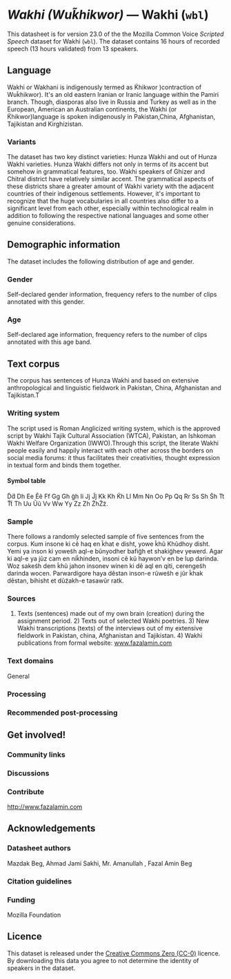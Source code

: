 # *Wakhi (Wuk̃hikwor)* &mdash; Wakhi (`wbl`)
This datasheet is for version 23.0 of the the Mozilla Common Voice *Scripted Speech* dataset 
for Wakhi (`wbl`). The dataset contains 16 hours of recorded
speech (13 hours validated) from 13 speakers.

## Language
<!-- {{LANGUAGE_DESCRIPTION}} -->
<!-- Provide a brief (1-2 paragraph) description of your language -->

Wakhi or Wakhani is indigenously termed as K̃hikwor )contraction of Wuk̃hikwor). It's an old eastern Iranian or Iranic language within the Pamiri branch. Though, diasporas also live in Russia and Turkey as well as in the European, American an Australian continents, the Wakhi (or K̃hikwor)language is spoken indigenously in Pakistan,China, Afghanistan, Tajikistan and Kirghizistan.   

### Variants
<!-- {{VARIANT_DESCRIPTION}} -->
<!-- @ OPTIONAL @ -->
<!-- Describe the variants (MCV variants) of your language -->

The dataset has two key distinct varieties: Hunza Wakhi and out of Hunza Wakhi varieties. Hunza Wakhi differs not only in terms of its accent but somehow in grammatical features, too. Wakhi speakers of Ghizer and Chitral district have relatively similar accent. The grammatical aspects of these districts share a greater amount of Wakhi variety with the adjacent countries of their indigenous settlements. However, it's important to recognize that the huge vocabularies in all countries also differ to a significant level from each other, especially within technological realm in addition to following the respective national languages and some other genuine considerations. 

## Demographic information
<!-- You can get a lot of the information in this section from https://analyzer.cv-toolbox.web.tr/browse -->
The dataset includes the following distribution of age and gender.

### Gender
<!-- {{GENDER_TABLE}} -->
<!-- @ AUTOMATICALLY GENERATED @ -->
<!-- | Gender | Frequency |
|--------|-----------|
| male, masculine | ? |
| undeclared | ? |
| female, feminine | ? | -->
Self-declared gender information, frequency refers to the number of clips annotated with this gender.

### Age
<!-- {{AGE_TABLE}} -->
<!-- @ AUTOMATICALLY GENERATED @ -->
<!-- | Age band | Frequency |
|----------|-----------|
| teens | ? |
| twenties | ? |
| thirties | ? |
| fourties | ? |
| fifties | ? |
   ...if other age ranges are present in your data, add rows... -->
Self-declared age information, frequency refers to the number of clips annotated with this age band.

## Text corpus
<!-- {{TEXT_CORPUS_DESCRIPTION}} -->
<!-- @ OPTIONAL @ -->
<!-- An overview of the text corpus, with information such as average length (in characters and words) of validated sentences. -->

The corpus has sentences of Hunza Wakhi and based on extensive anthropological and linguistic fieldwork in Pakistan, China, Afghanistan and Tajikistan.T

### Writing system
<!-- {{WRITING_SYSTEM_DESCRIPTION}} -->
<!-- @ OPTIONAL @ -->
<!-- A description of the writing system (or writing systems) used in the text corpus -->

The script used is Roman Anglicized writing system, which is the approved script by Wakhi Tajik Cultural Association (WTCA), Pakistan, an Ishkoman Wakhi Welfare Organization (IWWO).Through this script, the literate Wakhi people easily and happily interact with each other across the borders on social media forums: it thus facilitates their creativities, thought expression in textual form and binds them together. 

#### Symbol table
<!-- {{ALPHABET_TABLE}} -->
<!-- @ OPTIONAL @ -->
<!-- If the writing system is alphabetic, you can include the valid alphabet here -->

D̃d̃ Dh Ee Ẽẽ Ff Gg Gh g̃h Ii Jj J̃j̃ Kk Kh K̃h Ll Mm Nn Oo Pp Qq Rr Ss Sh S̃h Tt T̃t̃ Th Uu Ũũ Vv Ww Yy Zz Zh Z̃hZ̃z̃. 

### Sample
<!-- {{SENTENCES_SAMPLE}} -->
There follows a randomly selected sample of five sentences from the corpus.
Kum insone ki cẽ haq en k̃hat e disht, yowe k̃hũ Khũdhoy disht. Yemi ya inson ki yowes̃h aql-e bũnyodher bafig̃h et shakig̃hev yewerd. Agar ki aql-e ya jũz cam en nik̃hinden, insoni cẽ kũ haywon’v en  be lup darinda. Woz sakes̃h dem k̃hũ jahon insonev winen ki dẽ aql en qiti, cerenges̃h darinda wocen. Parwardigore haya dẽstan inson-e rũwes̃h e jũr k̃hak dẽstan, bihisht et dũz̃akh-e tasawũr ratk.

### Sources
<!-- {{SOURCES_LIST}} -->
<!-- @ OPTIONAL @ -->
<!-- A list of sentence sources, can be curated to the top-N -->

1) Texts (sentences) made out of my own brain (creation) during the assignment period.  2) Texts out of selected Wakhi poetries.  3) New Wakhi transcriptions (texts) of the interviews out of my extensive fieldwork in Pakistan, china, Afghanistan and Tajikistan. 4) Wakhi publications from formal website: www.fazalamin.com 

### Text domains
<!-- {{TEXT_DOMAIN_DESCRIPTION}} -->
<!-- @ OPTIONAL @ -->
<!-- What text domains are represented in the corpus? -->

General

### Processing
<!-- {{PROCESSING_DESCRIPTION}} -->
<!-- @ OPTIONAL @ -->
<!-- How has the text data been processed -->



### Recommended post-processing
<!-- {{RECOMMENDED_POSTPROCESSING_DESCRIPTION}} -->
<!-- @ OPTIONAL @ -->
<!-- What should people do before they use the data, for example Unicode normalisation -->



## Get involved!


### Community links
<!-- {{COMMUNITY_LINKS_LIST}} -->
<!-- @ OPTIONAL @ -->
<!-- Links to community chats / fora -->
 

### Discussions
<!-- {{DISCUSSION_LINKS_LIST}} -->
<!-- @ OPTIONAL @ -->
<!-- Any links to discussions, for example on Discourse or other fora or blogs can be included here -->



### Contribute
<!-- {{CONTRIBUTE_LINKS_LIST}} -->
<!-- Here you can include links for how to contribute to the dataset -->

http://www.fazalamin.com 

## Acknowledgements


### Datasheet authors
<!-- {{DATASHEET_AUTHORS_LIST}} -->
<!-- A list in the format of: Your Name <email@email.com> -->

Mazdak Beg, Ahmad Jami Sakhi, Mr. Amanullah , Fazal Amin Beg

### Citation guidelines
<!-- {{CITATION_DESCRIPTION}} -->
<!-- @ OPTIONAL @ -->
<!-- If you published a paper and would like people to cite it, you can include the BiBTeX here -->



### Funding
<!-- {{FUNDING_DESCRIPTION}} -->
<!-- @ OPTIONAL @ -->
<!-- If you received any funding, you can include the acknowledgement here -->

Mozilla Foundation

## Licence
This dataset is released under the [Creative Commons Zero (CC-0)](https://creativecommons.org/public-domain/cc0/) licence. By downloading this data
you agree to not determine the identity of speakers in the dataset.
